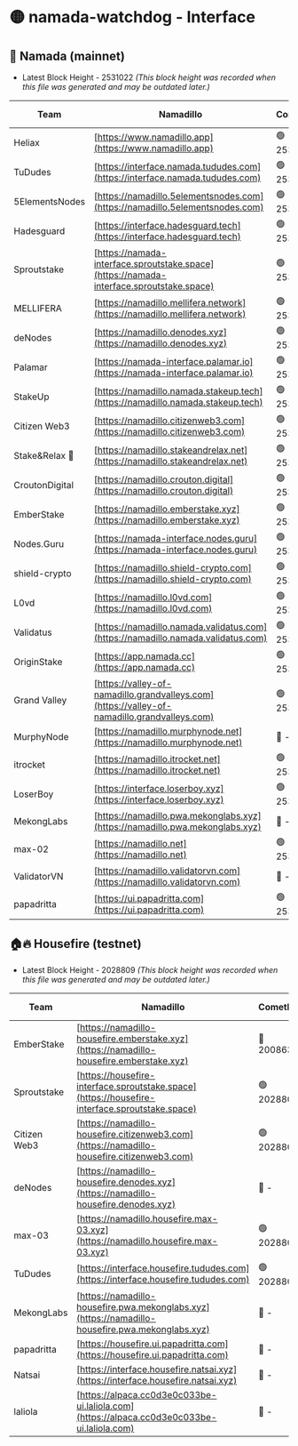 # 🟡 namada-watchdog - Interface

## 🚀 Namada (mainnet)
- Latest Block Height - 2531022 *(This block height was recorded when this file was generated and may be outdated later.)*

| Team | Namadillo | CometBFT | Indexer | MASP Indexer |
|-|-|-|-|-|
| Heliax | [https://www.namadillo.app](https://www.namadillo.app) | 🟢 2531002 | 🟢 2531002 | 🟢 2531002 |
| TuDudes | [https://interface.namada.tududes.com](https://interface.namada.tududes.com) | 🟢 2531003 | 🟢 2531002 | 🟢 2531002 |
| 5ElementsNodes | [https://namadillo.5elementsnodes.com](https://namadillo.5elementsnodes.com) | 🟢 2531003 | 🟢 2531003 | 🟢 2531003 |
| Hadesguard | [https://interface.hadesguard.tech](https://interface.hadesguard.tech) | 🟢 2531003 | 🟢 2531003 | 🟢 2531003 |
| Sproutstake | [https://namada-interface.sproutstake.space](https://namada-interface.sproutstake.space) | 🟢 2531004 | 🔴 2513702 | 🔴 - |
| MELLIFERA | [https://namadillo.mellifera.network](https://namadillo.mellifera.network) | 🟢 2531007 | 🟢 2531006 | 🟢 2531007 |
| deNodes | [https://namadillo.denodes.xyz](https://namadillo.denodes.xyz) | 🟢 2531007 | 🟢 2531007 | 🟢 2531007 |
| Palamar | [https://namada-interface.palamar.io](https://namada-interface.palamar.io) | 🟢 2531008 | 🟢 2531008 | 🟢 2531008 |
| StakeUp | [https://namadillo.namada.stakeup.tech](https://namadillo.namada.stakeup.tech) | 🟢 2531008 | 🟢 2531008 | 🟢 2531008 |
| Citizen Web3 | [https://namadillo.citizenweb3.com](https://namadillo.citizenweb3.com) | 🟢 2531009 | 🟢 2531009 | 🟢 2531009 |
| Stake&Relax 🦥 | [https://namadillo.stakeandrelax.net](https://namadillo.stakeandrelax.net) | 🟢 2531009 | 🟢 2531009 | 🟢 2531009 |
| CroutonDigital | [https://namadillo.crouton.digital](https://namadillo.crouton.digital) | 🟢 2531010 | 🟢 2531009 | 🟢 2531010 |
| EmberStake | [https://namadillo.emberstake.xyz](https://namadillo.emberstake.xyz) | 🟢 2531010 | 🟢 2531009 | 🟢 2531010 |
| Nodes.Guru | [https://namada-interface.nodes.guru](https://namada-interface.nodes.guru) | 🟢 2531010 | 🟢 2531009 | 🟢 2531011 |
| shield-crypto | [https://namadillo.shield-crypto.com](https://namadillo.shield-crypto.com) | 🟢 2531011 | 🟢 2531009 | 🟢 2531010 |
| L0vd | [https://namadillo.l0vd.com](https://namadillo.l0vd.com) | 🟢 2531012 | 🟢 2531009 | 🟢 2531012 |
| Validatus | [https://namadillo.namada.validatus.com](https://namadillo.namada.validatus.com) | 🟢 2531013 | 🟢 2531012 | 🟢 2531013 |
| OriginStake | [https://app.namada.cc](https://app.namada.cc) | 🟢 2531014 | 🟢 2531013 | 🟢 2531013 |
| Grand Valley | [https://valley-of-namadillo.grandvalleys.com](https://valley-of-namadillo.grandvalleys.com) | 🟢 2531014 | 🟢 2531009 | 🟢 2531014 |
| MurphyNode | [https://namadillo.murphynode.net](https://namadillo.murphynode.net) | 🔴 - | 🔴 - | 🔴 - |
| itrocket | [https://namadillo.itrocket.net](https://namadillo.itrocket.net) | 🟢 2531016 | 🟢 2531016 | 🟢 2531016 |
| LoserBoy | [https://interface.loserboy.xyz](https://interface.loserboy.xyz) | 🟢 2531017 | 🟢 2531017 | 🟢 2531017 |
| MekongLabs | [https://namadillo.pwa.mekonglabs.xyz](https://namadillo.pwa.mekonglabs.xyz) | 🔴 - | 🔴 - | 🔴 - |
| max-02 | [https://namadillo.net](https://namadillo.net) | 🟢 2531019 | 🟢 2531019 | 🟢 2531019 |
| ValidatorVN | [https://namadillo.validatorvn.com](https://namadillo.validatorvn.com) | 🔴 - | 🔴 - | 🔴 - |
| papadritta | [https://ui.papadritta.com](https://ui.papadritta.com) | 🟢 2531022 | 🟢 2531021 | 🟢 2531022 |

## 🏠🔥 Housefire (testnet)
- Latest Block Height - 2028809 *(This block height was recorded when this file was generated and may be outdated later.)*

| Team | Namadillo | CometBFT | Indexer | MASP Indexer |
|-|-|-|-|-|
| EmberStake | [https://namadillo-housefire.emberstake.xyz](https://namadillo-housefire.emberstake.xyz) | 🔴 2008636 | 🔴 2008636 | 🔴 2008636 |
| Sproutstake | [https://housefire-interface.sproutstake.space](https://housefire-interface.sproutstake.space) | 🟢 2028806 | 🟢 2028806 | 🟢 2028806 |
| Citizen Web3 | [https://namadillo-housefire.citizenweb3.com](https://namadillo-housefire.citizenweb3.com) | 🟢 2028807 | 🟢 2028807 | 🟢 2028807 |
| deNodes | [https://namadillo-housefire.denodes.xyz](https://namadillo-housefire.denodes.xyz) | 🔴 - | 🔴 2024960 | 🔴 2024961 |
| max-03 | [https://namadillo.housefire.max-03.xyz](https://namadillo.housefire.max-03.xyz) | 🟢 2028808 | 🟢 2028808 | 🟢 2028808 |
| TuDudes | [https://interface.housefire.tududes.com](https://interface.housefire.tududes.com) | 🟢 2028809 | 🟢 2028809 | 🟢 2028809 |
| MekongLabs | [https://namadillo-housefire.pwa.mekonglabs.xyz](https://namadillo-housefire.pwa.mekonglabs.xyz) | 🔴 - | 🔴 - | 🔴 - |
| papadritta | [https://housefire.ui.papadritta.com](https://housefire.ui.papadritta.com) | 🔴 - | 🔴 2024960 | 🔴 2024961 |
| Natsai | [https://interface.housefire.natsai.xyz](https://interface.housefire.natsai.xyz) | 🔴 - | 🔴 2024960 | 🔴 2024961 |
| laliola | [https://alpaca.cc0d3e0c033be-ui.laliola.com](https://alpaca.cc0d3e0c033be-ui.laliola.com) | 🔴 - | 🔴 2024961 | 🟢 2028814 |

